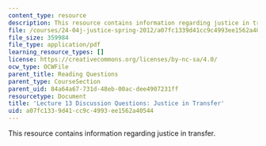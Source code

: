 ```yaml
---
content_type: resource
description: This resource contains information regarding justice in transfer.
file: /courses/24-04j-justice-spring-2012/a07fc1339d41cc9c4993ee1562a40544_MIT24_04JS12_disc13.pdf
file_size: 359984
file_type: application/pdf
learning_resource_types: []
license: https://creativecommons.org/licenses/by-nc-sa/4.0/
ocw_type: OCWFile
parent_title: Reading Questions
parent_type: CourseSection
parent_uid: 84a64a67-731d-48eb-00ac-dee4907231ff
resourcetype: Document
title: 'Lecture 13 Discussion Questions: Justice in Transfer'
uid: a07fc133-9d41-cc9c-4993-ee1562a40544
---
```

This resource contains information regarding justice in transfer.